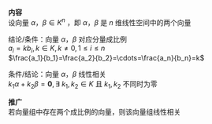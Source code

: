 **内容**  
设向量 $\alpha，\beta\in K^n$ ，即 $\alpha，\beta$ 是 $n$ 维线性空间中的两个向量  
  
结论/条件：向量 $\alpha，\beta$ 对应分量成比例  
$a_i=kb_i,k\in K,k\neq0,1\le i\le n$  
$\frac{a_1}{b_1}=\frac{a_2}{b_2}=\cdots=\frac{a_n}{b_n}=k$  
  
条件/结论：向量 $\alpha，\beta$ 线性相关  
$k_1\alpha+k_2\beta=\mathbf0,\exists\ k_1,k_2\in K$ 且 $k_1,k_2$ 不同时为零  
  
**推广**  
若向量组中存在两个成比例的向量，则该向量组线性相关  
